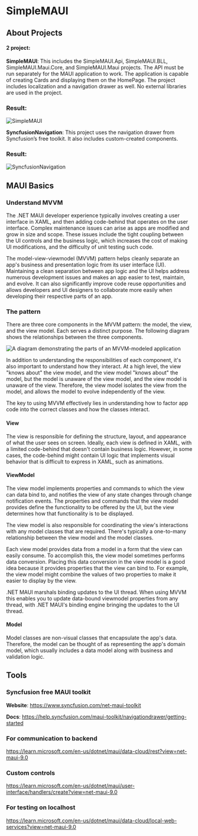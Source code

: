 # SimpleMAUI

## About Projects

#### 2 project:
**SimpleMAUI**: This includes the SimpleMAUI.Api, SimpleMAUI.BLL, SimpleMAUI.Maui.Core, and SimpleMAUI.Maui projects. The API must be run separately for the MAUI application to work. The application is capable of creating Cards and displaying them on the HomePage. The project includes localization and a navigation drawer as well. No external libraries are used in the project.

### Result:
![SimpleMAUI](https://github.com/user-attachments/assets/d1c4359c-ad5f-4feb-8117-2ada586704e3)


**SyncfusionNavigation**: This project uses the navigation drawer from Syncfusion’s free toolkit. It also includes custom-created components.

### Result:
![SyncfusionNavigation](https://github.com/user-attachments/assets/642fb3d9-431b-4f4a-8158-f94444a9bc48)

## MAUI Basics

### Understand MVVM

The .NET MAUI developer experience typically involves creating a user interface in XAML, and then adding code-behind that operates on the user interface. Complex maintenance issues can arise as apps are modified and grow in size and scope. These issues include the tight coupling between the UI controls and the business logic, which increases the cost of making UI modifications, and the difficulty of unit testing such code.

The model-view-viewmodel (MVVM) pattern helps cleanly separate an app's business and presentation logic from its user interface (UI). Maintaining a clean separation between app logic and the UI helps address numerous development issues and makes an app easier to test, maintain, and evolve. It can also significantly improve code reuse opportunities and allows developers and UI designers to collaborate more easily when developing their respective parts of an app.

### The pattern

There are three core components in the MVVM pattern: the model, the view, and the view model. Each serves a distinct purpose. The following diagram shows the relationships between the three components.

![A diagram demonstrating the parts of an MVVM-modeled application](https://learn.microsoft.com/en-us/dotnet/maui/tutorials/media/notes-mvvm/mvvm/mvvm-pattern.png?view=net-maui-9.0)

In addition to understanding the responsibilities of each component, it's also important to understand how they interact. At a high level, the view "knows about" the view model, and the view model "knows about" the model, but the model is unaware of the view model, and the view model is unaware of the view. Therefore, the view model isolates the view from the model, and allows the model to evolve independently of the view.

The key to using MVVM effectively lies in understanding how to factor app code into the correct classes and how the classes interact.

#### View

The view is responsible for defining the structure, layout, and appearance of what the user sees on screen. Ideally, each view is defined in XAML, with a limited code-behind that doesn't contain business logic. However, in some cases, the code-behind might contain UI logic that implements visual behavior that is difficult to express in XAML, such as animations.

#### ViewModel

The view model implements properties and commands to which the view can data bind to, and notifies the view of any state changes through change notification events. The properties and commands that the view model provides define the functionality to be offered by the UI, but the view determines how that functionality is to be displayed.

The view model is also responsible for coordinating the view's interactions with any model classes that are required. There's typically a one-to-many relationship between the view model and the model classes.

Each view model provides data from a model in a form that the view can easily consume. To accomplish this, the view model sometimes performs data conversion. Placing this data conversion in the view model is a good idea because it provides properties that the view can bind to. For example, the view model might combine the values of two properties to make it easier to display by the view.

.NET MAUI marshals binding updates to the UI thread. When using MVVM this enables you to update data-bound viewmodel properties from any thread, with .NET MAUI's binding engine bringing the updates to the UI thread.

#### Model

Model classes are non-visual classes that encapsulate the app's data. Therefore, the model can be thought of as representing the app's domain model, which usually includes a data model along with business and validation logic.

## Tools

### Syncfusion free MAUI toolkit

**Website**: https://www.syncfusion.com/net-maui-toolkit

**Docs**: https://help.syncfusion.com/maui-toolkit/navigationdrawer/getting-started

### For communication to backend

https://learn.microsoft.com/en-us/dotnet/maui/data-cloud/rest?view=net-maui-9.0

### Custom controls

https://learn.microsoft.com/en-us/dotnet/maui/user-interface/handlers/create?view=net-maui-9.0

### For testing on localhost

https://learn.microsoft.com/en-us/dotnet/maui/data-cloud/local-web-services?view=net-maui-9.0
